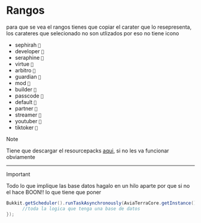 # Rangos
para que se vea el rangos tienes que copiar el carater que lo resepresenta, los carateres que selecionado no son utlizados por eso no tiene icono
- sephirah `🟬`
- developer `🟭`
- seraphine `🟮`
- virtue `🟯`
- arbitro `🟱`
- guardian `🟲`
- mod `🟳`
- builder `🟴`
- passcode `🟵`
- default `🟶`
- partner `🟷`
- streamer `🟸`
- youtuber `🟹`
- tiktoker `🟺`
> [!NOTE]
> Tiene que descargar el resourcepacks [aqui](https://github.com/cerepapaloca/Avia-Terra/blob/master/assets.zip), si no les va funcionar obviamente
----

> [!IMPORTANT]
> Todo lo que implique las base datos hagalo en un hilo aparte por que si no el hace BOON!!
> lo que tiene que poner
> ```java
> Bukkit.getScheduler().runTaskAsynchronously(AviaTerraCore.getInstance(), () -> {
>       //toda la logica que tenga una base de datos            
> });
> ````
